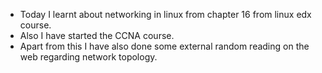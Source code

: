 - Today I learnt about networking in linux from chapter 16 from linux edx course. 
- Also I have started the CCNA course. 
- Apart from this I have also done some external random reading on the web regarding network topology.
